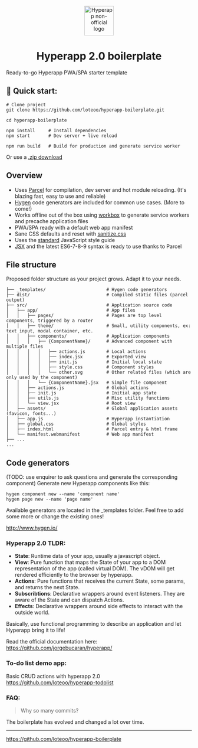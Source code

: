 <p align="center">
  <a href="https://github.com/jorgebucaran/hyperapp">
    <img alt="Hyperapp non-official logo" src="https://raw.githubusercontent.com/loteoo/hyperapp-boilerplate/master/src/assets/icon-180x180.png" width="80" />
  </a>
</p>
<h1 align="center">
  Hyperapp 2.0 boilerplate
</h1>

Ready-to-go Hyperapp PWA/SPA starter template  


## 🚀 Quick start: 
```
# Clone project
git clone https://github.com/loteoo/hyperapp-boilerplate.git

cd hyperapp-boilerplate

npm install     # Install dependencies
npm start       # Dev server + live reload
```

```
npm run build   # Build for production and generate service worker
```
Or use a [.zip download](https://github.com/loteoo/hyperapp-boilerplate/archive/master.zip)

 
## Overview
- Uses [Parcel](https://parceljs.org/) for compilation, dev server and hot module reloading.  (It's  blazing fast, easy to use and reliable)
- [Hygen](https://www.hygen.io/) code generators are included for common use cases. (More to come!)  
- Works offline out of the box using [workbox](https://developers.google.com/web/tools/workbox/) to generate service workers and precache application files
- PWA/SPA ready with a default web app manifest
- Sane CSS defaults and reset with [sanitize.css](https://csstools.github.io/sanitize.css/)
- Uses the [standard](https://standardjs.com/) JavaScript style guide  
- [JSX](https://reactjs.org/docs/introducing-jsx.html) and the latest ES6-7-8-9 syntax is ready to use thanks to Parcel  


## File structure
Proposed folder structure as your project grows. Adapt it to your needs.  

```
├── _templates/                       # Hygen code generators
├── dist/                             # Compiled static files (parcel output)
├── src/                              # Application source code
│   ├── app/                          # App files
│   │   ├── pages/                    # Pages are top level components, triggered by a router
│   │   ├── theme/                    # Small, utility components, ex: text input, modal container, etc.
│   │   ├── components/               # Application components
│   │   │   ├── {ComponentName}/      # Advanced component with multiple files
│   │   │   │   ├── actions.js        # Local actions
│   │   │   │   ├── index.jsx         # Exported view
│   │   │   │   ├── init.js           # Initial local state
│   │   │   │   ├── style.css         # Component styles
│   │   │   │   └── other.svg         # Other related files (which are only used by the component)
│   │   │   └── {ComponentName}.jsx   # Simple file component
│   │   ├── actions.js                # Global actions
│   │   ├── init.js                   # Initial app state
│   │   ├── utils.js                  # Misc utility functions
│   │   └── view.jsx                  # Root view
│   ├── assets/                       # Global application assets (favicon, fonts...)
│   ├── app.js                        # Hyperapp instantiation
│   ├── global.css                    # Global styles
│   ├── index.html                    # Parcel entry & html frame
│   └── manifest.webmanifest          # Web app manifest
├── ...
...
```




## Code generators
(TODO: use enquirer to ask questions and generate the corresponding component)
Generate new Hyperapp components like this:
```
hygen component new --name 'component name'
hygen page new --name 'page name'
```
Available generators are located in the _templates folder. Feel free to add some more or change the existing ones!

 
http://www.hygen.io/





### Hyperapp 2.0 TLDR:

- **State**: Runtime data of your app, usually a javascript object.  
- **View**: Pure function that maps the State of your app to a DOM representation of the app (called virtual DOM). The vDOM will get rendered efficiently to the browser by hyperapp.  
- **Actions**: Pure functions that receives the current State, some params, and returns the next State.  
- **Subscribtions**: Declarative wrappers around event listeners. They are aware of the State and can dispatch Actions.  
- **Effects**: Declarative wrappers around side effects to interact with the outside world.  

Basically, use functional programming to describe an application and let Hyperapp bring it to life!  

Read the official documentation here:  
https://github.com/jorgebucaran/hyperapp/




### To-do list demo app:
Basic CRUD actions with hyperapp 2.0  
https://github.com/loteoo/hyperapp-todolist


### FAQ:

> Why so many commits?  

The boilerplate has evolved and changed a lot over time.


---  


https://github.com/loteoo/hyperapp-boilerplate

